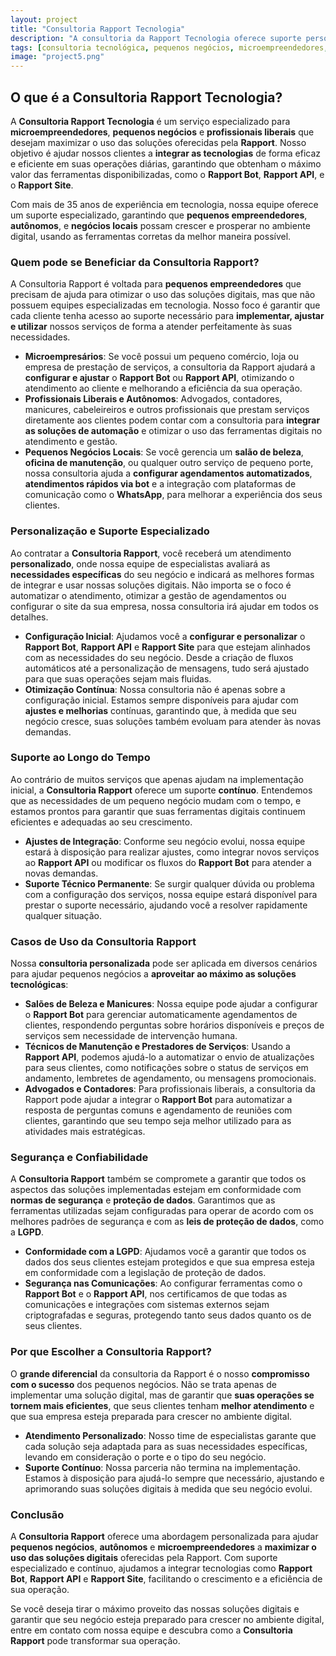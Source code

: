 ```yaml
---
layout: project
title: "Consultoria Rapport Tecnologia"
description: "A consultoria da Rapport Tecnologia oferece suporte personalizado para ajudar micro e pequenos negócios a maximizar o uso das soluções digitais, garantindo sucesso e crescimento."
tags: [consultoria tecnológica, pequenos negócios, microempreendedores, profissionais liberais, automatização de atendimento, Rapport Bot, Rapport API, Rapport Site, otimização de agendamentos, suporte contínuo, integração digital, segurança de dados, conformidade LGPD, negócios locais, soluções digitais, automação empresarial, atendimento personalizado, suporte técnico]
image: "project5.png"
---
```


## O que é a Consultoria Rapport Tecnologia?

A **Consultoria Rapport Tecnologia** é um serviço especializado para **microempreendedores**, **pequenos negócios** e **profissionais liberais** que desejam maximizar o uso das soluções oferecidas pela **Rapport**. Nosso objetivo é ajudar nossos clientes a **integrar as tecnologias** de forma eficaz e eficiente em suas operações diárias, garantindo que obtenham o máximo valor das ferramentas disponibilizadas, como o **Rapport Bot**, **Rapport API**, e o **Rapport Site**.

Com mais de 35 anos de experiência em tecnologia, nossa equipe oferece um suporte especializado, garantindo que **pequenos empreendedores**, **autônomos**, e **negócios locais** possam crescer e prosperar no ambiente digital, usando as ferramentas corretas da melhor maneira possível.

### Quem pode se Beneficiar da Consultoria Rapport?

A Consultoria Rapport é voltada para **pequenos empreendedores** que precisam de ajuda para otimizar o uso das soluções digitais, mas que não possuem equipes especializadas em tecnologia. Nosso foco é garantir que cada cliente tenha acesso ao suporte necessário para **implementar, ajustar e utilizar** nossos serviços de forma a atender perfeitamente às suas necessidades.

- **Microempresários**: Se você possui um pequeno comércio, loja ou empresa de prestação de serviços, a consultoria da Rapport ajudará a **configurar e ajustar** o **Rapport Bot** ou **Rapport API**, otimizando o atendimento ao cliente e melhorando a eficiência da sua operação.
- **Profissionais Liberais e Autônomos**: Advogados, contadores, manicures, cabeleireiros e outros profissionais que prestam serviços diretamente aos clientes podem contar com a consultoria para **integrar as soluções de automação** e otimizar o uso das ferramentas digitais no atendimento e gestão.
- **Pequenos Negócios Locais**: Se você gerencia um **salão de beleza**, **oficina de manutenção**, ou qualquer outro serviço de pequeno porte, nossa consultoria ajuda a **configurar agendamentos automatizados**, **atendimentos rápidos via bot** e a integração com plataformas de comunicação como o **WhatsApp**, para melhorar a experiência dos seus clientes.

### Personalização e Suporte Especializado

Ao contratar a **Consultoria Rapport**, você receberá um atendimento **personalizado**, onde nossa equipe de especialistas avaliará as **necessidades específicas** do seu negócio e indicará as melhores formas de integrar e usar nossas soluções digitais. Não importa se o foco é automatizar o atendimento, otimizar a gestão de agendamentos ou configurar o site da sua empresa, nossa consultoria irá ajudar em todos os detalhes.

- **Configuração Inicial**: Ajudamos você a **configurar e personalizar** o **Rapport Bot**, **Rapport API** e **Rapport Site** para que estejam alinhados com as necessidades do seu negócio. Desde a criação de fluxos automáticos até a personalização de mensagens, tudo será ajustado para que suas operações sejam mais fluidas.
- **Otimização Contínua**: Nossa consultoria não é apenas sobre a configuração inicial. Estamos sempre disponíveis para ajudar com **ajustes e melhorias** contínuas, garantindo que, à medida que seu negócio cresce, suas soluções também evoluam para atender às novas demandas.

### Suporte ao Longo do Tempo

Ao contrário de muitos serviços que apenas ajudam na implementação inicial, a **Consultoria Rapport** oferece um suporte **contínuo**. Entendemos que as necessidades de um pequeno negócio mudam com o tempo, e estamos prontos para garantir que suas ferramentas digitais continuem eficientes e adequadas ao seu crescimento.

- **Ajustes de Integração**: Conforme seu negócio evolui, nossa equipe estará à disposição para realizar ajustes, como integrar novos serviços ao **Rapport API** ou modificar os fluxos do **Rapport Bot** para atender a novas demandas.
- **Suporte Técnico Permanente**: Se surgir qualquer dúvida ou problema com a configuração dos serviços, nossa equipe estará disponível para prestar o suporte necessário, ajudando você a resolver rapidamente qualquer situação.

### Casos de Uso da Consultoria Rapport

Nossa **consultoria personalizada** pode ser aplicada em diversos cenários para ajudar pequenos negócios a **aproveitar ao máximo as soluções tecnológicas**:

- **Salões de Beleza e Manicures**: Nossa equipe pode ajudar a configurar o **Rapport Bot** para gerenciar automaticamente agendamentos de clientes, respondendo perguntas sobre horários disponíveis e preços de serviços sem necessidade de intervenção humana.
- **Técnicos de Manutenção e Prestadores de Serviços**: Usando a **Rapport API**, podemos ajudá-lo a automatizar o envio de atualizações para seus clientes, como notificações sobre o status de serviços em andamento, lembretes de agendamento, ou mensagens promocionais.
- **Advogados e Contadores**: Para profissionais liberais, a consultoria da Rapport pode ajudar a integrar o **Rapport Bot** para automatizar a resposta de perguntas comuns e agendamento de reuniões com clientes, garantindo que seu tempo seja melhor utilizado para as atividades mais estratégicas.

### Segurança e Confiabilidade

A **Consultoria Rapport** também se compromete a garantir que todos os aspectos das soluções implementadas estejam em conformidade com **normas de segurança** e **proteção de dados**. Garantimos que as ferramentas utilizadas sejam configuradas para operar de acordo com os melhores padrões de segurança e com as **leis de proteção de dados**, como a **LGPD**.

- **Conformidade com a LGPD**: Ajudamos você a garantir que todos os dados dos seus clientes estejam protegidos e que sua empresa esteja em conformidade com a legislação de proteção de dados.
- **Segurança nas Comunicações**: Ao configurar ferramentas como o **Rapport Bot** e o **Rapport API**, nos certificamos de que todas as comunicações e integrações com sistemas externos sejam criptografadas e seguras, protegendo tanto seus dados quanto os de seus clientes.

### Por que Escolher a Consultoria Rapport?

O **grande diferencial** da consultoria da Rapport é o nosso **compromisso com o sucesso** dos pequenos negócios. Não se trata apenas de implementar uma solução digital, mas de garantir que **suas operações se tornem mais eficientes**, que seus clientes tenham **melhor atendimento** e que sua empresa esteja preparada para crescer no ambiente digital.

- **Atendimento Personalizado**: Nosso time de especialistas garante que cada solução seja adaptada para as suas necessidades específicas, levando em consideração o porte e o tipo do seu negócio.
- **Suporte Contínuo**: Nossa parceria não termina na implementação. Estamos à disposição para ajudá-lo sempre que necessário, ajustando e aprimorando suas soluções digitais à medida que seu negócio evolui.

### Conclusão

A **Consultoria Rapport** oferece uma abordagem personalizada para ajudar **pequenos negócios**, **autônomos** e **microempreendedores** a **maximizar o uso das soluções digitais** oferecidas pela Rapport. Com suporte especializado e contínuo, ajudamos a integrar tecnologias como **Rapport Bot**, **Rapport API** e **Rapport Site**, facilitando o crescimento e a eficiência de sua operação.

Se você deseja tirar o máximo proveito das nossas soluções digitais e garantir que seu negócio esteja preparado para crescer no ambiente digital, entre em contato com nossa equipe e descubra como a **Consultoria Rapport** pode transformar sua operação.

